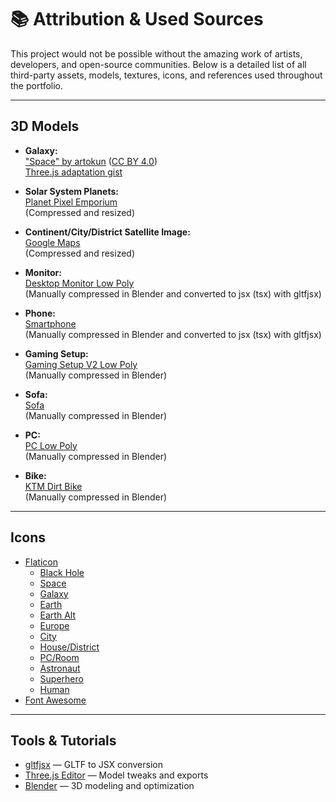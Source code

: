 # 📚 Attribution & Used Sources

This project would not be possible without the amazing work of artists, developers, and open-source communities. Below is a detailed list of all third-party assets, models, textures, icons, and references used throughout the portfolio.

---

## 3D Models

- **Galaxy:**  
  ["Space" by artokun](https://sketchfab.com/3d-models/need-some-space-d6521362b37b48e3a82bce4911409303) ([CC BY 4.0](https://creativecommons.org/licenses/by/4.0/))  
  [Three.js adaptation gist](https://gist.github.com/artokun/fb7f0c68a01ba5d9813abb3ccce254c4)  

- **Solar System Planets:**  
  [Planet Pixel Emporium](https://planetpixelemporium.com/sun.html)  
  (Compressed and resized)

- **Continent/City/District Satellite Image:**  
  [Google Maps](https://maps.google.com)  
  (Compressed and resized)

- **Monitor:**  
  [Desktop Monitor Low Poly](https://sketchfab.com/3d-models/desktop-monitor-low-poly-a30bb55b7e774b1fa696edbee9588835)  
  (Manually compressed in Blender and converted to jsx (tsx) with gltfjsx)

- **Phone:**  
  [Smartphone](https://sketchfab.com/3d-models/smartphone-380280333c9f4fb8a21a53d18f6789e6)  
  (Manually compressed in Blender and converted to jsx (tsx) with gltfjsx)

- **Gaming Setup:**  
  [Gaming Setup V2 Low Poly](https://sketchfab.com/3d-models/gaming-setup-v2-low-poly-c4aafe2ed67841b9b52e80e8e469dbb8)  
  (Manually compressed in Blender)

- **Sofa:**  
  [Sofa](https://sketchfab.com/3d-models/sofa-c5150557f5574ae3b8c176b6ea1e7334#download)  
  (Manually compressed in Blender)

- **PC:**  
  [PC Low Poly](https://sketchfab.com/3d-models/pc-low-poly-fe6b3b45c74d44aaacb569cbc368483e#download)  
  (Manually compressed in Blender)

- **Bike:**  
  [KTM Dirt Bike](https://sketchfab.com/3d-models/ktm-dirt-bike-e31415580d7a4a0d95ebd53895566b8f)  
  (Manually compressed in Blender)

---

## Icons

- [Flaticon](https://www.flaticon.com/)  
  - [Black Hole](https://www.flaticon.com/free-icon/black-hole_4625232)
  - [Space](https://www.flaticon.com/free-icon/space_547408)
  - [Galaxy](https://www.flaticon.com/free-icon/galaxy_1734167)
  - [Earth](https://www.flaticon.com/free-icon/earth_3924428)
  - [Earth Alt](https://www.flaticon.com/free-icon/earth_9985721)
  - [Europe](https://www.flaticon.com/free-icon/europe_6195392)
  - [City](https://www.flaticon.com/free-icon/city_220163)
  - [House/District](https://www.flaticon.com/free-icon/house_2641242)
  - [PC/Room](https://www.flaticon.com/free-icon/pc_3281395)
  - [Astronaut](https://www.flaticon.com/free-icon/astronaut_6989356)
  - [Superhero](https://www.flaticon.com/free-icon/superhero_1538408)
  - [Human](https://www.flaticon.com/free-icon/man_1057335?term=human+full&page=1&position=1&origin=search&related_id=1057335)
- [Font Awesome](https://fontawesome.com/)

---

## Tools & Tutorials

- [gltfjsx](https://github.com/pmndrs/gltfjsx) — GLTF to JSX conversion
- [Three.js Editor](https://threejs.org/editor/) — Model tweaks and exports
- [Blender](https://www.blender.org/) — 3D modeling and optimization
